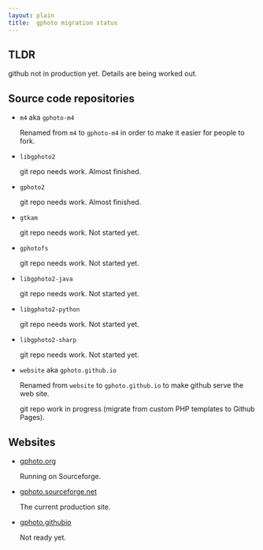 ```yaml
---
layout: plain
title:  gphoto migration status
---
```



## TLDR

github not in production yet. Details are being worked out.


## Source code repositories

* `m4` aka `gphoto-m4`

  Renamed from `m4` to `gphoto-m4` in order to make it easier for
  people to fork.

* `libgphoto2`

   git repo needs work. Almost finished.

* `gphoto2`

   git repo needs work. Almost finished.

* `gtkam`

   git repo needs work. Not started yet.

* `gphotofs`

   git repo needs work. Not started yet.

* `libgphoto2-java`

   git repo needs work. Not started yet.

* `libgphoto2-python`

   git repo needs work. Not started yet.

* `libgphoto2-sharp`

   git repo needs work. Not started yet.

* `website` aka `gphoto.github.io`

  Renamed from `website` to `gphoto.github.io` to make github serve the
  web site.

  git repo work in progress (migrate from custom PHP templates to Github Pages).


## Websites

* [gphoto.org](http://gphoto.org/)

  Running on Sourceforge.

* [gphoto.sourceforge.net](http://gphoto.sourceforge.net/)

  The current production site.

* [gphoto.githubio](http://gphoto.github.io/)

  Not ready yet.


